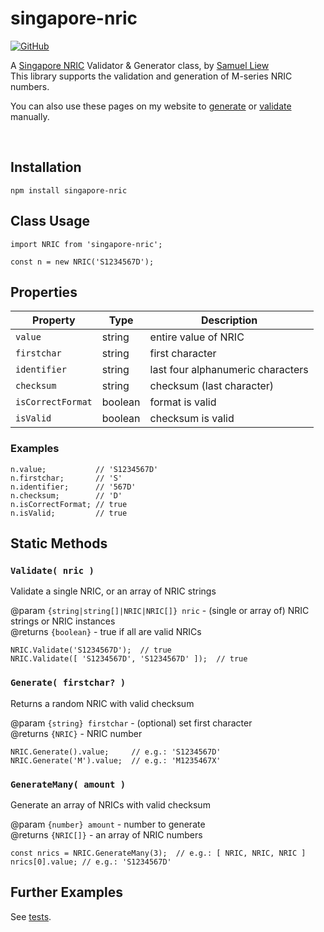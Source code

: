 # singapore-nric

[![GitHub](https://img.shields.io/github/license/samliew/singapore-nric?color=blue)](https://github.com/samliew/singapore-nric/blob/master/LICENCE)

A [Singapore NRIC](https://en.wikipedia.org/wiki/National_Registration_Identity_Card) Validator & Generator class, by [Samuel Liew](https://github.com/samliew)<br>
This library supports the validation and generation of M-series NRIC numbers.

You can also use these pages on my website to [generate](https://samliew.com/nric-generator) or [validate](https://samliew.com/singapore-nric-validator) manually.

<br>

## Installation

```
npm install singapore-nric
```

## Class Usage

```
import NRIC from 'singapore-nric';

const n = new NRIC('S1234567D');
```

## Properties

| Property          | Type    | Description                       |
| ----------------- | ------- | --------------------------------- |
| `value`           | string  | entire value of NRIC              |
| `firstchar`       | string  | first character                   |
| `identifier`      | string  | last four alphanumeric characters |
| `checksum`        | string  | checksum (last character)         |
| `isCorrectFormat` | boolean | format is valid                   |
| `isValid`         | boolean | checksum is valid                 |

### Examples

```
n.value;           // 'S1234567D'
n.firstchar;       // 'S'
n.identifier;      // '567D'
n.checksum;        // 'D'
n.isCorrectFormat; // true
n.isValid;         // true
```

## Static Methods

### `Validate( nric )`

Validate a single NRIC, or an array of NRIC strings

@param `{string|string[]|NRIC|NRIC[]} nric` - (single or array of) NRIC strings or NRIC instances<br>
@returns `{boolean}` - true if all are valid NRICs

```
NRIC.Validate('S1234567D');  // true
NRIC.Validate([ 'S1234567D', 'S1234567D' ]);  // true
```

### `Generate( firstchar? )`

Returns a random NRIC with valid checksum

@param `{string} firstchar` - (optional) set first character<br>
@returns `{NRIC}` - NRIC number

```
NRIC.Generate().value;     // e.g.: 'S1234567D'
NRIC.Generate('M').value;  // e.g.: 'M1235467X'
```

### `GenerateMany( amount )`

Generate an array of NRICs with valid checksum

@param `{number} amount` - number to generate<br>
@returns `{NRIC[]}` - an array of NRIC numbers

```
const nrics = NRIC.GenerateMany(3);  // e.g.: [ NRIC, NRIC, NRIC ]
nrics[0].value; // e.g.: 'S1234567D'
```

## Further Examples

See [tests](https://github.com/samliew/singapore-nric/tree/master/tests).
